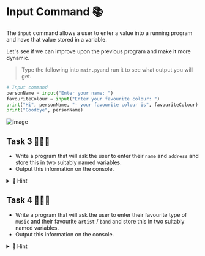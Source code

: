 # Input Command 📚
The `input` command allows a user to enter a value into a running program and have that value stored in a variable.

Let's see if we can improve upon the previous program and make it more dynamic.

> Type the following into ``main.py``and run it to see what output you will get.

````python
# Input command
personName = input("Enter your name: ")
favouriteColour = input("Enter your favourite colour: ")
print("Hi", personName, "- your favourite colour is", favouriteColour)
print("Goodbye", personName)
````

![image](https://github.com/ross-bish/Unit-1/assets/83789503/7ca5a489-9d33-4a87-943c-2b0005622a30)


## Task 3 👨🏽‍💻
- Write a program that will ask the user to enter their ``name`` and ``address`` and store this in two suitably named variables.
- Output this information on the console.

<details>

<summary> 👀 Hint </summary>

````py 
name = input("")

address = 

print("Your name is ", name, "and you live at ",)
````
</details>

## Task 4 👨🏽‍💻
- Write a program that will ask the user to enter their favourite type of ``music`` and their favourite ``artist`` / `band` and store this in two suitably named variables.
- Output this information on the console.

<details>

<summary> 👀 Hint </summary>

````py 
music = input("")

artist = 

print("My favourite type of music to listen to is: ")
print("My favourite artist / band is: ")
````
</details>


